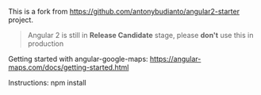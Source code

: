 This is a fork from https://github.com/antonybudianto/angular2-starter project.

> Angular 2 is still in **Release Candidate** stage, please **don't** use this in production

Getting started with angular-google-maps:
https://angular-maps.com/docs/getting-started.html

Instructions:
npm install

